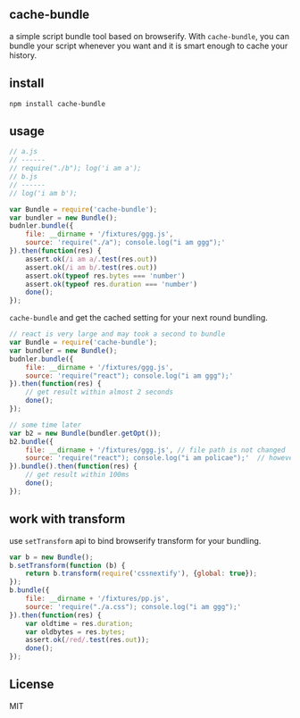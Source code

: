cache-bundle
------

a simple script bundle tool based on browserify. With `cache-bundle`, you can bundle your script whenever you want and it is smart enough to cache your history.

install
----
```
npm install cache-bundle
```

usage
----

```javascript
// a.js
// ------
// require("./b"); log('i am a');
// b.js
// ------
// log('i am b');

var Bundle = require('cache-bundle');
var bundler = new Bundle();
budnler.bundle({
    file: __dirname + '/fixtures/ggg.js',
    source: 'require("./a"); console.log("i am ggg");'
}).then(function(res) {
    assert.ok(/i am a/.test(res.out))
    assert.ok(/i am b/.test(res.out))
    assert.ok(typeof res.bytes === 'number')
    assert.ok(typeof res.duration === 'number')
    done();
});
```

`cache-bundle` and get the cached setting for your next round bundling.


```javascript
// react is very large and may took a second to bundle
var Bundle = require('cache-bundle');
var bundler = new Bundle();
budnler.bundle({
    file: __dirname + '/fixtures/ggg.js',
    source: 'require("react"); console.log("i am ggg");'
}).then(function(res) {
    // get result within almost 2 seconds
    done();
});

// some time later
var b2 = new Bundle(bundler.getOpt());
b2.bundle({
    file: __dirname + '/fixtures/ggg.js', // file path is not changed
    source: 'require("react"); console.log("i am policae");'  // however, content is modified
}).bundle().then(function(res) {
    // get result within 100ms
    done();
});
```

## work with transform

use `setTransform` api to bind browserify transform for your bundling.

```javascript
var b = new Bundle();
b.setTransform(function (b) {
    return b.transform(require('cssnextify'), {global: true});
});
b.bundle({
    file: __dirname + '/fixtures/pp.js',
    source: 'require("./a.css"); console.log("i am ggg");'
}).then(function(res) {
    var oldtime = res.duration;
    var oldbytes = res.bytes;
    assert.ok(/red/.test(res.out));
    done();
});
```

License
----
MIT
